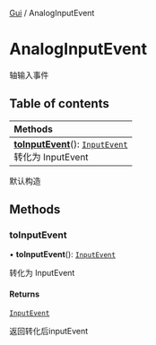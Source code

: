 [Gui](../groups/Gui.Gui.md) / AnalogInputEvent

# AnalogInputEvent <Badge type="tip" text="Class" /> <Score text="AnalogInputEvent" />

轴输入事件

## Table of contents

| Methods |
| :-----|
| **[toInputEvent](UI.AnalogInputEvent.md#toinputevent)**(): [`InputEvent`](UI.InputEvent.md) <br> 转化为 InputEvent|

默认构造

## Methods

### toInputEvent <Score text="toInputEvent" /> 

• **toInputEvent**(): [`InputEvent`](UI.InputEvent.md) <Badge type="tip" text="client" />

转化为 InputEvent


#### Returns

[`InputEvent`](UI.InputEvent.md)

返回转化后inputEvent

